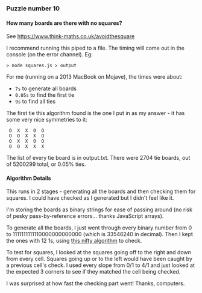 ### Puzzle number 10
#### How many boards are there with no squares?

See https://www.think-maths.co.uk/avoidthesquare

I recommend running this piped to a file. The timing will come out in the console (on the error channel). Eg:

```> node squares.js > output```

For me (running on a 2013 MacBook on Mojave), the times were about:

- `7s` to generate all boards
- `0.05s` to find the first tie
- `9s` to find all ties

The first tie this algorithm found is the one I put in as my answer - it has some very nice symmetries to it:
``` O  O  X  X  X 
 O  X  X  O  O 
 O  O  X  X  O 
 O  X  X  O  O 
 O  O  X  X  X 
```

The list of every tie board is in output.txt. There were 2704 tie boards, out of 5200299 total, or 0.05% ties.

#### Algorithm Details

This runs in 2 stages - generating all the boards and then checking them for squares. I could have checked as I generated but I didn't feel like it.

I'm storing the boards as binary strings for ease of passing around (no risk of pesky pass-by-reference errors... thanks JavaScript arrays). 

To generate all the boards, I just went through every binary number from 0 to 1111111111110000000000000 (which is 33546240 in decimal). Then I kept the ones with 12 1s, using [this nifty algorithm](https://stackoverflow.com/questions/8871204/count-number-of-1s-in-binary-representation/18293598#18293598) to check.

To test for squares, I looked at the squares going off to the right and down from every cell. Squares going up or to the left would have been caught by a previous cell's check. I used every slope from 0/1 to 4/1 and just looked at the expected 3 corners to see if they matched the cell being checked.

I was surprised at how fast the checking part went! Thanks, computers.